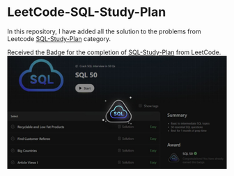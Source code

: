 # LeetCode-SQL-Study-Plan
In this repository, I have added all the solution to the problems from Leetcode [SQL-Study-Plan](https://leetcode.com/studyplan/top-sql-50/) category.

Received the Badge for the completion of [SQL-Study-Plan](https://leetcode.com/studyplan/top-sql-50/) from LeetCode.
![](https://raw.githubusercontent.com/Bishal16/LeetCode-SQL-Study-Plan/main/Badge_SQL_Study_Plan.jpeg)
